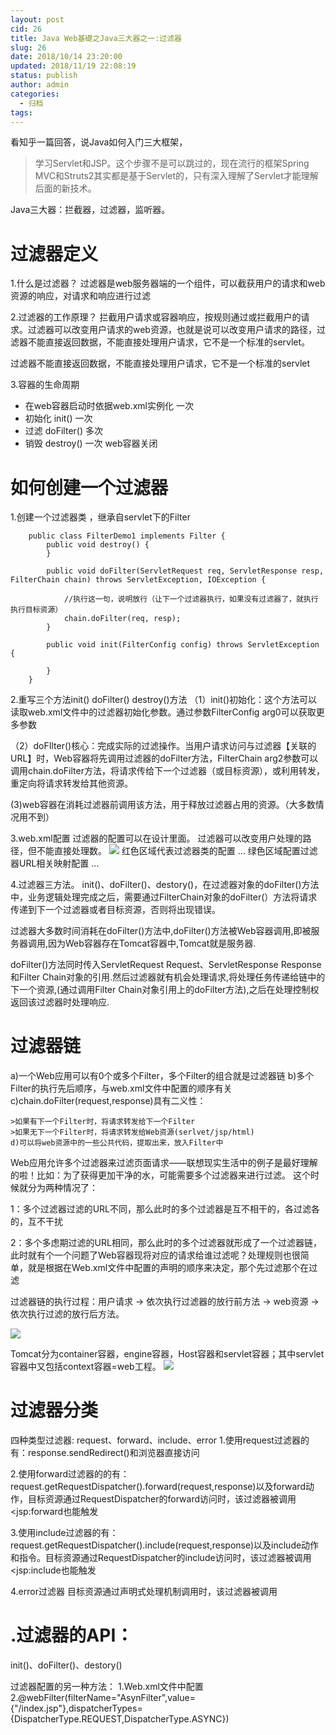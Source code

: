 ```yaml
---
layout: post
cid: 26
title: Java Web基礎之Java三大器之一:过滤器
slug: 26
date: 2018/10/14 23:20:00
updated: 2018/11/19 22:08:19
status: publish
author: admin
categories: 
  - 归档
tags: 
---
```



看知乎一篇回答，说Java如何入门三大框架，

> 学习Servlet和JSP。这个步骤不是可以跳过的，现在流行的框架Spring MVC和Struts2其实都是基于Servlet的，只有深入理解了Servlet才能理解后面的新技术。

Java三大器：拦截器，过滤器，监听器。

# 过滤器定义
1.什么是过滤器？
过滤器是web服务器端的一个组件，可以截获用户的请求和web资源的响应，对请求和响应进行过滤

2.过滤器的工作原理？
拦截用户请求或容器响应，按规则通过或拦截用户的请求。过滤器可以改变用户请求的web资源，也就是说可以改变用户请求的路径，过滤器不能直接返回数据，不能直接处理用户请求，它不是一个标准的servlet。

过滤器不能直接返回数据，不能直接处理用户请求，它不是一个标准的servlet



3.容器的生命周期
- 在web容器启动时依据web.xml实例化 一次
- 初始化 init() 一次
- 过滤 doFilter() 多次
- 销毁 destroy() 一次 web容器关闭

# 如何创建一个过滤器
1.创建一个过滤器类 ，继承自servlet下的Filter
    
        public class FilterDemo1 implements Filter {
            public void destroy() {
            }
    
            public void doFilter(ServletRequest req, ServletResponse resp, FilterChain chain) throws ServletException, IOException {
    
                //执行这一句，说明放行（让下一个过滤器执行，如果没有过滤器了，就执行执行目标资源）
                chain.doFilter(req, resp);
            }
    
            public void init(FilterConfig config) throws ServletException {
    
            }
        }

2.重写三个方法init() doFilter() destroy()方法
（1）init()初始化：这个方法可以读取web.xml文件中的过滤器初始化参数。通过参数FilterConfig arg0可以获取更多参数

（2）doFIlter()核心：完成实际的过滤操作。当用户请求访问与过滤器【关联的URL】时，Web容器将先调用过滤器的doFilter方法，FilterChain arg2参数可以调用chain.doFilter方法，将请求传给下一个过滤器（或目标资源），或利用转发，重定向将请求转发给其他资源。

(3)web容器在消耗过滤器前调用该方法，用于释放过滤器占用的资源。（大多数情况用不到）

3.web.xml配置
过滤器的配置可以在设计里面。
过滤器可以改变用户处理的路径，但不能直接处理数。
[![](https://img4.mukewang.com/54ca35000001708f12000530-156-88.jpg)](https://img4.mukewang.com/54ca35000001708f12000530-156-88.jpg)
红色区域代表过滤器类的配置
<filter>...</filter>
绿色区域配置过滤器URL相关映射配置
<filter-mapping>...</filter-mapping>

4.过滤器三方法。
init()、doFilter()、destory()，在过滤器对象的doFilter()方法中，业务逻辑处理完成之后，需要通过FilterChain对象的doFilter(）方法将请求传递到下一个过滤器或者目标资源，否则将出现错误。

过滤器大多数时间消耗在doFilter()方法中,doFilter()方法被Web容器调用,即被服务器调用,因为Web容器存在Tomcat容器中,Tomcat就是服务器.

doFilter()方法同时传入ServletRequest Request、ServletResponse Response和Filter Chain对象的引用.然后过滤器就有机会处理请求,将处理任务传递给链中的下一个资源,(通过调用Filter Chain对象引用上的doFilter方法),之后在处理控制权返回该过滤器时处理响应.

# 过滤器链
a)一个Web应用可以有0个或多个Filter，多个Filter的组合就是过滤器链
b)多个Filter的执行先后顺序，与web.xml文件中配置的顺序有关
c)chain.doFilter(request,response)具有二义性：

    >如果有下一个Filter时，将请求转发给下一个Filter
    >如果无下一个Filter时，将请求转发给Web资源(serlvet/jsp/html)
    d)可以将web资源中的一些公共代码，提取出来，放入Filter中

Web应用允许多个过滤器来过滤页面请求——联想现实生活中的例子是最好理解的啦！比如：为了获得更加干净的水，可能需要多个过滤器来进行过滤。
这个时候就分为两种情况了：

1：多个过滤器过滤的URL不同，那么此时的多个过滤器是互不相干的，各过滤各的，互不干扰

2：多个多虑期过滤的URL相同，那么此时的多个过滤器就形成了一个过滤器链，此时就有个一个问题了Web容器现将对应的请求给谁过滤呢？处理规则也很简单，就是根据在Web.xml文件中配置的声明的顺序来决定，那个先过滤那个在过滤

过滤器链的执行过程：用户请求 -> 依次执行过滤器的放行前方法 -> web资源 -> 依次执行过滤的放行后方法。

[![](https://img4.mukewang.com/59409207000131dc12800720.jpg)](https://img4.mukewang.com/59409207000131dc12800720.jpghttp://)

Tomcat分为container容器，engine容器，Host容器和servlet容器；其中servlet容器中又包括context容器=web工程。
[![](https://img4.mukewang.com/59c0b86a0001966512800720.jpg)](https://img4.mukewang.com/59c0b86a0001966512800720.jpg)

# 过滤器分类
四种类型过滤器: request、forward、include、error
1.使用request过滤器的有：response.sendRedirect()和浏览器直接访问

2.使用forward过滤器的的有：request.getRequestDispatcher().forward(request,response)以及forward动作，目标资源通过RequestDispatcher的forward访问时，该过滤器被调用  <jsp:forward也能触发

3.使用include过滤器的有：request.getRequestDispatcher().include(request,response)以及include动作和指令。目标资源通过RequestDispatcher的include访问时，该过滤器被调用   <jsp:include也能触发    

4.error过滤器 目标资源通过声明式处理机制调用时，该过滤器被调用



# .过滤器的API：
init()、doFilter()、destory()

过滤器配置的另一种方法：
1.Web.xml文件中配置
2.@webFilter(filterName="AsynFilter",value={"/index.jsp"},dispatcherTypes={DispatcherType.REQUEST,DispatcherType.ASYNC})







